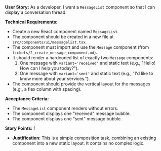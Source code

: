 **User Story:** As a developer, I want a `MessageList` component so that I can display a conversation thread.

**Technical Requirements:**
*   Create a new React component named `MessageList`.
*   The component should be created in a new file at `src/components/ui/messagelist.tsx`.
*   The component must import and use the `Message` component (from `tickets/2_create_message_component.md`).
*   It should render a hardcoded list of exactly two `Message` components:
    1.  One message with `variant='received'` and static text (e.g., "Hello! How can I help you today?").
    2.  One message with `variant='sent'` and static text (e.g., "I'd like to know more about your services.").
*   The component should provide the vertical layout for the messages (e.g., a flex column with spacing).

**Acceptance Criteria:**
-   The `MessageList` component renders without errors.
-   The component displays one "received" message bubble.
-   The component displays one "sent" message bubble.

**Story Points:** 1
*   **Justification:** This is a simple composition task, combining an existing component into a new static layout. It contains no complex logic.
